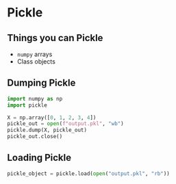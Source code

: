# Pickle

## Things you can Pickle

- `numpy` arrays
- Class objects

## Dumping Pickle

```python
import numpy as np
import pickle

X = np.array([0, 1, 2, 3, 4])
pickle_out = open(f"output.pkl", "wb")
pickle.dump(X, pickle_out)
pickle_out.close()
```

## Loading Pickle

```python
pickle_object = pickle.load(open("output.pkl", "rb"))
```

